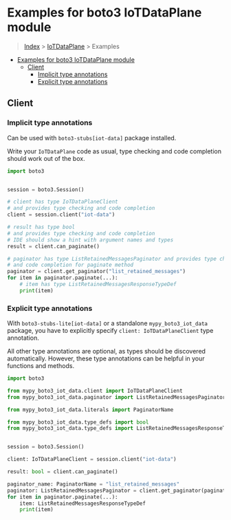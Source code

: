<a id="examples-for-boto3-iotdataplane-module"></a>

# Examples for boto3 IoTDataPlane module

> [Index](../README.md) > [IoTDataPlane](./README.md) > Examples

- [Examples for boto3 IoTDataPlane module](#examples-for-boto3-iotdataplane-module)
  - [Client](#client)
    - [Implicit type annotations](#implicit-type-annotations)
    - [Explicit type annotations](#explicit-type-annotations)

<a id="client"></a>

## Client

<a id="implicit-type-annotations"></a>

### Implicit type annotations

Can be used with `boto3-stubs[iot-data]` package installed.

Write your `IoTDataPlane` code as usual, type checking and code completion
should work out of the box.

```python
import boto3


session = boto3.Session()

# client has type IoTDataPlaneClient
# and provides type checking and code completion
client = session.client("iot-data")

# result has type bool
# and provides type checking and code completion
# IDE should show a hint with argument names and types
result = client.can_paginate()

# paginator has type ListRetainedMessagesPaginator and provides type checking
# and code completion for paginate method
paginator = client.get_paginator("list_retained_messages")
for item in paginator.paginate(...):
    # item has type ListRetainedMessagesResponseTypeDef
    print(item)
```

<a id="explicit-type-annotations"></a>

### Explicit type annotations

With `boto3-stubs-lite[iot-data]` or a standalone `mypy_boto3_iot_data`
package, you have to explicitly specify `client: IoTDataPlaneClient` type
annotation.

All other type annotations are optional, as types should be discovered
automatically. However, these type annotations can be helpful in your functions
and methods.

```python
import boto3

from mypy_boto3_iot_data.client import IoTDataPlaneClient
from mypy_boto3_iot_data.paginator import ListRetainedMessagesPaginator

from mypy_boto3_iot_data.literals import PaginatorName

from mypy_boto3_iot_data.type_defs import bool
from mypy_boto3_iot_data.type_defs import ListRetainedMessagesResponseTypeDef


session = boto3.Session()

client: IoTDataPlaneClient = session.client("iot-data")

result: bool = client.can_paginate()

paginator_name: PaginatorName = "list_retained_messages"
paginator: ListRetainedMessagesPaginator = client.get_paginator(paginator_name)
for item in paginator.paginate(...):
    item: ListRetainedMessagesResponseTypeDef
    print(item)
```
